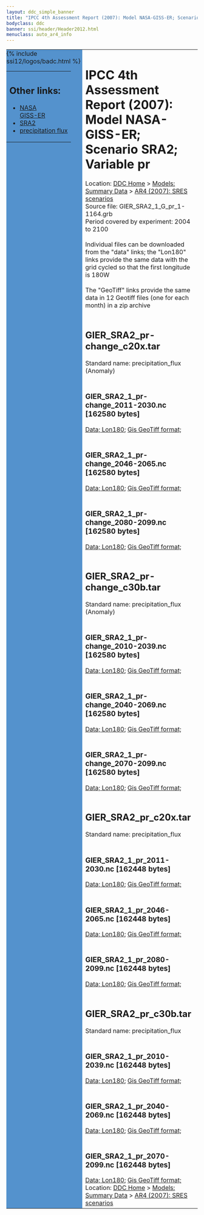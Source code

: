 ```yaml
---
layout: ddc_simple_banner
title: "IPCC 4th Assessment Report (2007): Model NASA-GISS-ER; Scenario SRA2; Variable pr"
bodyclass: ddc
banner: ssi/header/Header2012.html
menuclass: auto_ar4_info
---
```



<table width="100%" border="0" cellspacing="0" cellpadding="0" style="border-collapse: collapse;">
<tr style="margin:0;padding:0;border:0;">
<td style="margin:0;padding:0;border:0;height:1pt;width:150pt;background:#5492CD;" valign="top" >

<div id="lh-col2" class="auto_ar4_info">
<table class="menumain" bgcolor="#5492CD" cellspacing="0" width="100%" border="0">
<tr><td>
<h2> Other links:</h2>
<ul>
<li><a href="/auto/ar4/model-NASA-GISS-ER.html">NASA<br/>GISS-ER</a></li>
<li><a href="/auto/ar4/scenario-SRA2.html">SRA2</a></li>
<li><a href="/auto/ar4/var-precipitation_flux.html">precipitation flux</a></li>
</ul>
</td></tr>
{% include ssi12/logos/badc.html %}
</table>
</div>
</td>
<td><h1>IPCC 4th Assessment Report (2007): Model NASA-GISS-ER; Scenario SRA2; Variable pr</h1>

<!-- Breadcrumb1 -->
<div id="breadcrumb1" align="left">
Location: <a href="/index.html">DDC Home</a> > <a href="/sim/gcm_clim/">Models: Summary Data</a>
> <a href="/sim/gcm_clim/SRES_AR4/index.html">AR4 (2007): SRES scenarios</a>
</div>
<!-- End of Breadcrumb1 -->Source file: GIER_SRA2_1_G_pr_1-1164.grb
<br/>
Period covered by experiment: 2004 to 2100<br/>
<br/>Individual files can be downloaded from the "data" links; the "Lon180" links provide the same data
         with the grid cycled so that the first longitude is 180W<br/>
<br/>The "GeoTiff" links provide the same data in 12 Geotiff files (one for each month)
          in a zip archive<br/>
<br/><h2>GIER_SRA2_pr-change_c20x.tar</h2>
Standard name: precipitation_flux (Anomaly)<br>
<br/><h3>GIER_SRA2_1_pr-change_2011-2030.nc [162580 bytes]</h3>
<a href="http://apps.ipcc-data.org/cgi-bin/downl/ar4_nc/pr/GIER_SRA2_1_pr-change_2011-2030.nc">Data; </a><a href="http://apps.ipcc-data.org/cgi-bin/downl/ar4_nc/pr/GIER_SRA2_1_pr-change_2011-2030.cyto180.nc"> Lon180</a>; <a href="/cgi-bin/downl/ar4_tif/pr/GIER_SRA2_1_pr-change_2011-2030.zip">Gis GeoTiff format; </a><br/>
<br/><h3>GIER_SRA2_1_pr-change_2046-2065.nc [162580 bytes]</h3>
<a href="http://apps.ipcc-data.org/cgi-bin/downl/ar4_nc/pr/GIER_SRA2_1_pr-change_2046-2065.nc">Data; </a><a href="http://apps.ipcc-data.org/cgi-bin/downl/ar4_nc/pr/GIER_SRA2_1_pr-change_2046-2065.cyto180.nc"> Lon180</a>; <a href="/cgi-bin/downl/ar4_tif/pr/GIER_SRA2_1_pr-change_2046-2065.zip">Gis GeoTiff format; </a><br/>
<br/><h3>GIER_SRA2_1_pr-change_2080-2099.nc [162580 bytes]</h3>
<a href="http://apps.ipcc-data.org/cgi-bin/downl/ar4_nc/pr/GIER_SRA2_1_pr-change_2080-2099.nc">Data; </a><a href="http://apps.ipcc-data.org/cgi-bin/downl/ar4_nc/pr/GIER_SRA2_1_pr-change_2080-2099.cyto180.nc"> Lon180</a>; <a href="/cgi-bin/downl/ar4_tif/pr/GIER_SRA2_1_pr-change_2080-2099.zip">Gis GeoTiff format; </a><br/>
<br/><h2>GIER_SRA2_pr-change_c30b.tar</h2>
Standard name: precipitation_flux (Anomaly)<br>
<br/><h3>GIER_SRA2_1_pr-change_2010-2039.nc [162580 bytes]</h3>
<a href="http://apps.ipcc-data.org/cgi-bin/downl/ar4_nc/pr/GIER_SRA2_1_pr-change_2010-2039.nc">Data; </a><a href="http://apps.ipcc-data.org/cgi-bin/downl/ar4_nc/pr/GIER_SRA2_1_pr-change_2010-2039.cyto180.nc"> Lon180</a>; <a href="/cgi-bin/downl/ar4_tif/pr/GIER_SRA2_1_pr-change_2010-2039.zip">Gis GeoTiff format; </a><br/>
<br/><h3>GIER_SRA2_1_pr-change_2040-2069.nc [162580 bytes]</h3>
<a href="http://apps.ipcc-data.org/cgi-bin/downl/ar4_nc/pr/GIER_SRA2_1_pr-change_2040-2069.nc">Data; </a><a href="http://apps.ipcc-data.org/cgi-bin/downl/ar4_nc/pr/GIER_SRA2_1_pr-change_2040-2069.cyto180.nc"> Lon180</a>; <a href="/cgi-bin/downl/ar4_tif/pr/GIER_SRA2_1_pr-change_2040-2069.zip">Gis GeoTiff format; </a><br/>
<br/><h3>GIER_SRA2_1_pr-change_2070-2099.nc [162580 bytes]</h3>
<a href="http://apps.ipcc-data.org/cgi-bin/downl/ar4_nc/pr/GIER_SRA2_1_pr-change_2070-2099.nc">Data; </a><a href="http://apps.ipcc-data.org/cgi-bin/downl/ar4_nc/pr/GIER_SRA2_1_pr-change_2070-2099.cyto180.nc"> Lon180</a>; <a href="/cgi-bin/downl/ar4_tif/pr/GIER_SRA2_1_pr-change_2070-2099.zip">Gis GeoTiff format; </a><br/>
<br/><h2>GIER_SRA2_pr_c20x.tar</h2>
Standard name: precipitation_flux<br>
<br/><h3>GIER_SRA2_1_pr_2011-2030.nc [162448 bytes]</h3>
<a href="http://apps.ipcc-data.org/cgi-bin/downl/ar4_nc/pr/GIER_SRA2_1_pr_2011-2030.nc">Data; </a><a href="http://apps.ipcc-data.org/cgi-bin/downl/ar4_nc/pr/GIER_SRA2_1_pr_2011-2030.cyto180.nc"> Lon180</a>; <a href="/cgi-bin/downl/ar4_tif/pr/GIER_SRA2_1_pr_2011-2030.zip">Gis GeoTiff format; </a><br/>
<br/><h3>GIER_SRA2_1_pr_2046-2065.nc [162448 bytes]</h3>
<a href="http://apps.ipcc-data.org/cgi-bin/downl/ar4_nc/pr/GIER_SRA2_1_pr_2046-2065.nc">Data; </a><a href="http://apps.ipcc-data.org/cgi-bin/downl/ar4_nc/pr/GIER_SRA2_1_pr_2046-2065.cyto180.nc"> Lon180</a>; <a href="/cgi-bin/downl/ar4_tif/pr/GIER_SRA2_1_pr_2046-2065.zip">Gis GeoTiff format; </a><br/>
<br/><h3>GIER_SRA2_1_pr_2080-2099.nc [162448 bytes]</h3>
<a href="http://apps.ipcc-data.org/cgi-bin/downl/ar4_nc/pr/GIER_SRA2_1_pr_2080-2099.nc">Data; </a><a href="http://apps.ipcc-data.org/cgi-bin/downl/ar4_nc/pr/GIER_SRA2_1_pr_2080-2099.cyto180.nc"> Lon180</a>; <a href="/cgi-bin/downl/ar4_tif/pr/GIER_SRA2_1_pr_2080-2099.zip">Gis GeoTiff format; </a><br/>
<br/><h2>GIER_SRA2_pr_c30b.tar</h2>
Standard name: precipitation_flux<br>
<br/><h3>GIER_SRA2_1_pr_2010-2039.nc [162448 bytes]</h3>
<a href="http://apps.ipcc-data.org/cgi-bin/downl/ar4_nc/pr/GIER_SRA2_1_pr_2010-2039.nc">Data; </a><a href="http://apps.ipcc-data.org/cgi-bin/downl/ar4_nc/pr/GIER_SRA2_1_pr_2010-2039.cyto180.nc"> Lon180</a>; <a href="/cgi-bin/downl/ar4_tif/pr/GIER_SRA2_1_pr_2010-2039.zip">Gis GeoTiff format; </a><br/>
<br/><h3>GIER_SRA2_1_pr_2040-2069.nc [162448 bytes]</h3>
<a href="http://apps.ipcc-data.org/cgi-bin/downl/ar4_nc/pr/GIER_SRA2_1_pr_2040-2069.nc">Data; </a><a href="http://apps.ipcc-data.org/cgi-bin/downl/ar4_nc/pr/GIER_SRA2_1_pr_2040-2069.cyto180.nc"> Lon180</a>; <a href="/cgi-bin/downl/ar4_tif/pr/GIER_SRA2_1_pr_2040-2069.zip">Gis GeoTiff format; </a><br/>
<br/><h3>GIER_SRA2_1_pr_2070-2099.nc [162448 bytes]</h3>
<a href="http://apps.ipcc-data.org/cgi-bin/downl/ar4_nc/pr/GIER_SRA2_1_pr_2070-2099.nc">Data; </a><a href="http://apps.ipcc-data.org/cgi-bin/downl/ar4_nc/pr/GIER_SRA2_1_pr_2070-2099.cyto180.nc"> Lon180</a>; <a href="/cgi-bin/downl/ar4_tif/pr/GIER_SRA2_1_pr_2070-2099.zip">Gis GeoTiff format; </a><br/>
<!-- Breadcrumb2 -->
<div id="breadcrumb2" align="left">
Location: <a href="/index.html">DDC Home</a> > <a href="/sim/gcm_clim/">Models: Summary Data</a>
> <a href="/sim/gcm_clim/SRES_AR4/index.html">AR4 (2007): SRES scenarios</a>
</div>
<!-- End of Breadcrumb2 --></td></tr></table>
